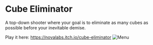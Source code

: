 # Cube Eliminator
A top-down shooter where your goal is to eliminate as many cubes as possible before your inevitable demise.

Play it here: https://novalabs.itch.io/cube-eliminator
![Menu](https://user-images.githubusercontent.com/39386363/200728005-ad4031fb-9510-4067-a790-d8d4fe56c855.PNG)
